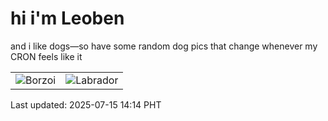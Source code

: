 # hi i'm Leoben

and i like dogs—so have some random dog pics that change whenever my CRON feels like it

|  |  |
|--------|----------|
| ![Borzoi](https://random-dog-vercel.vercel.app/api/random-borzoi?v=1752560048) | ![Labrador](https://random-dog-vercel.vercel.app/api/random-labrador?v=1752560048) |

Last updated: 2025-07-15 14:14 PHT
